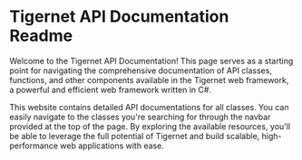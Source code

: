 # Tigernet API Documentation Readme

Welcome to the Tigernet API Documentation! This page serves as a starting point for navigating the comprehensive documentation of API classes, functions, and other components available in the Tigernet web framework, a powerful and efficient web framework written in C#.

This website contains detailed API documentations for all classes. You can easily navigate to the classes you're searching for through the navbar provided at the top of the page. By exploring the available resources, you'll be able to leverage the full potential of Tigernet and build scalable, high-performance web applications with ease.